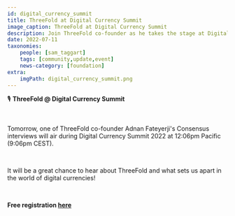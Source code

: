 ```yaml
---
id: digital_currency_summit
title: ThreeFold at Digital Currency Summit
image_caption: ThreeFold at Digital Currency Summit
description: Join ThreeFold co-founder as he takes the stage at Digital Currency Summit!
date: 2022-07-11
taxonomies:
    people: [sam_taggart]
    tags: [community,update,event]
    news-category: [foundation]
extra:
    imgPath: digital_currency_summit.png
---
```


🎙 **ThreeFold @ Digital Currency Summit**

<br/>

Tomorrow, one of ThreeFold co-founder Adnan Fateyerji's Consensus interviews will air during Digital Currency Summit 2022 at 12:06pm Pacific (9:06pm CEST).

<br/>

It will be a great chance to hear about ThreeFold and what sets us apart in the world of digital currencies!

<br/>

**Free registration [here](https://www.digitalcurrencysummit.com/registration43922607)**
